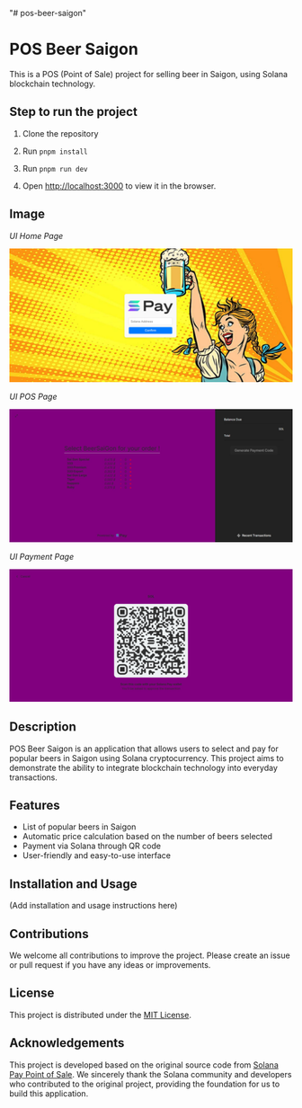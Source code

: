 "# pos-beer-saigon" 
# POS Beer Saigon

This is a POS (Point of Sale) project for selling beer in Saigon, using Solana blockchain technology.

## Step to run the project

1. Clone the repository
2. Run `pnpm install`
3. Run `pnpm run dev`

4. Open [http://localhost:3000](http://localhost:3000) to view it in the browser.


## Image

*UI Home Page*

![POS Beer Saigon](./public/home-page.jpg)

*UI POS Page*

![POS Beer Saigon](./public/pos-page.jpg)

*UI Payment Page*

![POS Beer Saigon](./public/payment.jpg)

## Description

POS Beer Saigon is an application that allows users to select and pay for popular beers in Saigon using Solana cryptocurrency. This project aims to demonstrate the ability to integrate blockchain technology into everyday transactions.

## Features

- List of popular beers in Saigon
- Automatic price calculation based on the number of beers selected
- Payment via Solana through QR code
- User-friendly and easy-to-use interface

## Installation and Usage

(Add installation and usage instructions here)

## Contributions

We welcome all contributions to improve the project. Please create an issue or pull request if you have any ideas or improvements.

## License

This project is distributed under the [MIT License](LICENSE).

## Acknowledgements

This project is developed based on the original source code from [Solana Pay Point of Sale](https://github.com/Laugharne/ssf_s6_exo). We sincerely thank the Solana community and developers who contributed to the original project, providing the foundation for us to build this application.

